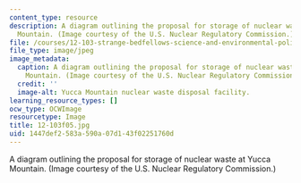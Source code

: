 ```yaml
---
content_type: resource
description: A diagram outlining the proposal for storage of nuclear waste at Yucca
  Mountain. (Image courtesy of the U.S. Nuclear Regulatory Commission.)
file: /courses/12-103-strange-bedfellows-science-and-environmental-policy-fall-2005/1447def2583a590a07d143f02251760d_12-103f05.jpg
file_type: image/jpeg
image_metadata:
  caption: A diagram outlining the proposal for storage of nuclear waste at Yucca
    Mountain. (Image courtesy of the U.S. Nuclear Regulatory Commission.)
  credit: ''
  image-alt: Yucca Mountain nuclear waste disposal facility.
learning_resource_types: []
ocw_type: OCWImage
resourcetype: Image
title: 12-103f05.jpg
uid: 1447def2-583a-590a-07d1-43f02251760d
---
```

A diagram outlining the proposal for storage of nuclear waste at Yucca Mountain. (Image courtesy of the U.S. Nuclear Regulatory Commission.)

